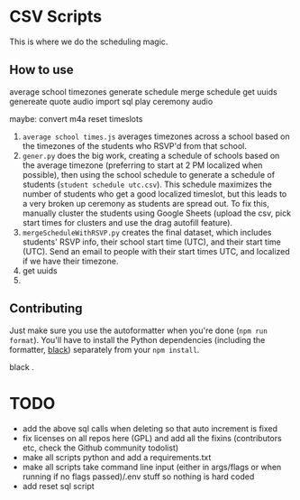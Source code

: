 # CSV Scripts

This is where we do the scheduling magic.

## How to use

average school timezones
generate schedule
merge schedule
get uuids
genereate quote audio
import sql
play ceremony audio


maybe:
convert m4a
reset timeslots


1. `average school times.js` averages timezones across a school based on the timezones of the students who RSVP'd from that school.
2. `gener.py` does the big work, creating a schedule of schools based on the average timezone (preferring to start at 2 PM localized when possible), then using the school schedule to generate a schedule of students (`student schedule utc.csv`). This schedule maximizes the number of students who get a good localized timeslot, but this leads to a very broken up ceremony as students are spread out. To fix this, manually cluster the students using Google Sheets (upload the csv, pick start times for clusters and use the drag autofill feature).
3. `mergeScheduleWithRSVP.py` creates the final dataset, which includes students' RSVP info, their school start time (UTC), and their start time (UTC). Send an email to people with their start times UTC, and localized if we have their timezone.
4. get uuids
5. 

## Contributing

Just make sure you use the autoformatter when you're done (`npm run format`). You'll have to install the Python dependencies (including the formatter, [black](https://github.com/psf/black)) separately from your `npm install`.

black .

# TODO

- add the above sql calls when deleting so that auto increment is fixed
- fix licenses on all repos here (GPL) and add all the fixins (contributors etc, check the Github community todolist)
- make all scripts python and add a requirements.txt
- make all scripts take command line input (either in args/flags or when running if no flags passed)/.env stuff so nothing is hard coded
- add reset sql script
